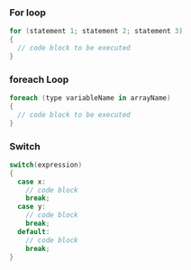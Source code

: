 ### For loop
```cs
for (statement 1; statement 2; statement 3) 
{
  // code block to be executed
}
```
### foreach Loop
```cs
foreach (type variableName in arrayName) 
{
  // code block to be executed
}
```

### Switch
```cs
switch(expression) 
{
  case x:
    // code block
    break;
  case y:
    // code block
    break;
  default:
    // code block
    break;
}
```
